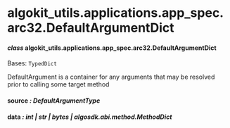 # algokit_utils.applications.app_spec.arc32.DefaultArgumentDict

#### *class* algokit_utils.applications.app_spec.arc32.DefaultArgumentDict

Bases: `TypedDict`

DefaultArgument is a container for any arguments that may
be resolved prior to calling some target method

#### source *: DefaultArgumentType*

#### data *: int | str | bytes | algosdk.abi.method.MethodDict*
